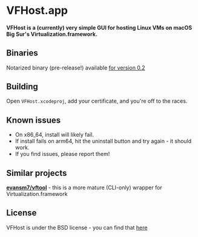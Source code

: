 # VFHost.app
#### VFHost is a (currently) very simple GUI for hosting Linux VMs on macOS Big Sur's Virtualization.framework.

## Binaries
Notarized binary (pre-release!) available [for version 0.2](https://github.com/JackSteele/VFHost/releases/tag/0.2)

## Building
Open `VFHost.xcodeproj`, add your certificate, and you're off to the races.

## Known issues
- On x86_64, install will likely fail.
- If install fails on arm64, hit the uninstall button and try again - it should work. 
- If you find issues, please report them!

## Similar projects
**[evansm7/vftool](https://github.com/evansm7/vftool)** - this is a more mature (CLI-only) wrapper for Virtualization.framework

## License
VFHost is under the BSD license - you can find that [here](https://github.com/JackSteele/VFHost/blob/main/LICENSE)
